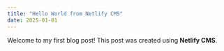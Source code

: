 ```yaml
---
title: "Hello World from Netlify CMS"
date: 2025-01-01
---
```


Welcome to my first blog post! This post was created using **Netlify CMS**. 
